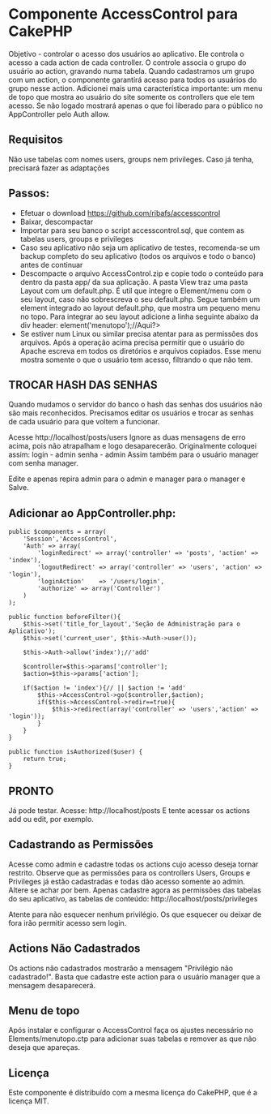 # Componente AccessControl para CakePHP

Objetivo - controlar o acesso dos usuários ao aplicativo. Ele controla o acesso a cada action de cada controller.
O controle associa o grupo do usuário ao action, gravando numa tabela. Quando cadastramos um grupo com um action, o componente garantirá acesso para todos os usuários do grupo nesse action.
Adicionei mais uma característica importante: um menu de topo que mostra ao usuário do site somente os controllers que ele tem acesso. Se não logado mostrará apenas o que foi liberado para o público no AppController pelo Auth allow.

## Requisitos

Não use tabelas com nomes users, groups nem privileges. Caso já tenha, precisará fazer as adaptações

## Passos:

- Efetuar o download
https://github.com/ribafs/accesscontrol
- Baixar, descompactar
- Importar para seu banco o script accesscontrol.sql, que contem as tabelas users, groups e privileges
- Caso seu aplicativo não seja um aplicativo de testes, recomenda-se um backup completo do seu aplicativo (todos os arquivos e todo o banco) antes de continuar
- Descompacte o arquivo AccessControl.zip e copie todo o conteúdo para dentro da pasta app/ da sua aplicação. A pasta View traz uma pasta Layout com um default.php. É util que integre o Element/menu com o seu layout, caso não sobrescreva o seu default.php. Segue também um element integrado ao layout default.php, que mostra um pequeno menu no topo. Para integrar ao seu layout adicione a linha seguinte abaixo da div header:
			<?php echo $this->element('menutopo');//Aqui?>
- Se estiver num Linux ou similar precisa atentar para as permissões dos arquivos. Após a operação acima precisa permitir que o usuário do Apache escreva em todos os diretórios e arquivos copiados.
Esse menu mostra somente o que o usuário tem acesso, filtrando o que não tem.

## TROCAR HASH DAS SENHAS

Quando mudamos o servidor do banco o hash das senhas dos usuários não são mais reconhecidos.
Precisamos editar os usuários e trocar as senhas de cada usuário para que voltem a funcionar.

Acesse
http://localhost/posts/users
Ignore as duas mensagens de erro acima, pois não atrapalham e logo desaparecerão.
Originalmente coloquei assim:
login - admin
senha - admin
Assim também para o usuário manager com senha manager.

Edite e apenas repira admin para o admin e manager para o manager e Salve.


## Adicionar ao AppController.php:

	public $components = array(
		'Session','AccessControl',
		'Auth' => array(
		    'loginRedirect' => array('controller' => 'posts', 'action' => 'index'),
		    'logoutRedirect' => array('controller' => 'users', 'action' => 'login'),
			'loginAction'    => '/users/login',
		    'authorize' => array('Controller')
		)
	);

	public function beforeFilter(){
		$this->set('title_for_layout','Seção de Administração para o Aplicativo');
		$this->set('current_user', $this->Auth->user());

        $this->Auth->allow('index');//'add'

		$controller=$this->params['controller']; 
		$action=$this->params['action']; 

		if($action != 'index'){// || $action != 'add'
			$this->AccessControl->go($controller,$action); 		 
			if($this->AccessControl->redir==true){ 
				$this->redirect(array('controller' => 'users','action' => 'login'));
			}
		}
	} 

	public function isAuthorized($user) {
		return true;
	}


## PRONTO

Já pode testar. Acesse:
http://localhost/posts
E tente acessar os actions add ou edit, por exemplo.


## Cadastrando as Permissões

Acesse como admin e cadastre todas os actions cujo acesso deseja tornar restrito.
Observe que as permissões para os controllers Users, Groups e Privileges já estão cadastradas e todas dão acesso somente ao admin. Altere se achar por bem.
Apenas cadastre agora as permissões das tabelas do seu aplicativo, as tabelas de conteúdo:
http://localhost/posts/privileges

Atente para não esquecer nenhum privilégio. Os que esquecer ou deixar de fora irão permitir acesso sem login.

## Actions Não Cadastrados

Os actions não cadastrados mostrarão a mensagem "Privilégio não cadastrado!".
Basta que cadastre este action para o usuário manager que a mensagem desaparecerá.


## Menu de topo

Após instalar e configurar o AccessControl faça os ajustes necessário no Elements/menutopo.ctp para adicionar suas tabelas e remover as que não deseja que apareças.


## Licença

Este componente é distribuído com a mesma licença do CakePHP, que é a licença MIT.


